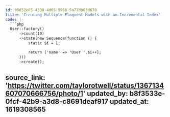 ```yaml
---
id: 95d52e05-4330-4d65-9966-5a77d963d670
title: 'Creating Multiple Eloquent Models with an Incremental Index'
code: |-
  ```php
  User::factory()
      ->count(10)
      ->state(new Sequence(function () {
          static $i = 1;

          return ['name' => 'User '.$i++];
      }))
      ->create();
  ```
source_link: 'https://twitter.com/taylorotwell/status/1367134607070666756/photo/1'
updated_by: b8f3533e-0fcf-42b9-a3d8-c8691deaf917
updated_at: 1619308565
---
```

